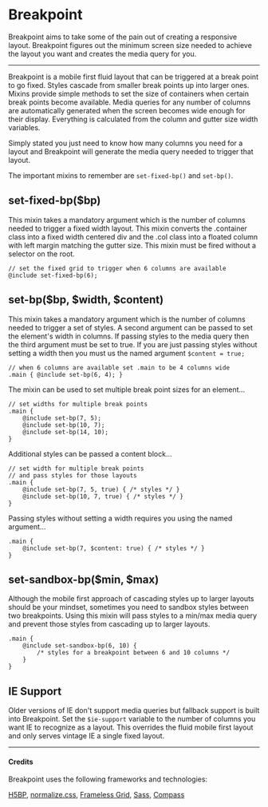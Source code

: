 # Breakpoint

Breakpoint aims to take some of the pain out of creating a
responsive layout. Breakpoint figures out the minimum screen size
needed to achieve the layout you want and creates the media
query for you.

****

Breakpoint is a mobile first fluid layout that can be triggered 
at a break point to go fixed. Styles cascade from smaller break 
points up into larger ones. Mixins provide simple methods to set 
the size of containers when certain break points become available. 
Media queries for any number of columns are automatically generated
when the screen becomes wide enough for their display.
Everything is calculated from the column and gutter size width variables.

Simply stated you just need to know how many columns you need for a 
layout and Breakpoint will generate the media query needed to trigger that layout.

The important mixins to remember are `set-fixed-bp()` and `set-bp()`.

## set-fixed-bp($bp)

This mixin takes a mandatory argument which is the number of 
columns needed to trigger a fixed width layout. This mixin converts 
the .container class into a fixed width centered div and the .col 
class into a floated column with left margin matching the gutter size.
This mixin must be fired without a selector on the root.
	
	// set the fixed grid to trigger when 6 columns are available
	@include set-fixed-bp(6);

## set-bp($bp, $width, $content)

This mixin takes a mandatory argument which is the number of columns 
needed to trigger a set of styles. A second argument can be passed to 
set the element's width in columns. If passing styles to the media query
then the third argument must be set to true. If you are just passing styles
without setting a width then you must us the named argument `$content = true;`
	
	// when 6 columns are available set .main to be 4 columns wide
	.main { @include set-bp(6, 4); }
	
The mixin can be used to set multiple break point sizes for an element...
	
	// set widths for multiple break points
	.main {
		@include set-bp(7, 5);
		@include set-bp(10, 7);
		@include set-bp(14, 10);
	}

Additional styles can be passed a content block...
	
	// set width for multiple break points
	// and pass styles for those layouts
	.main {
		@include set-bp(7, 5, true) { /* styles */ }
		@include set-bp(10, 7, true) { /* styles */ }
	}

Passing styles without setting a width requires you using the named argument...
	
	.main {
		@include set-bp(7, $content: true) { /* styles */ }
	}

## set-sandbox-bp($min, $max)

Although the mobile first approach of cascading styles up to larger layouts should be
your mindset, sometimes you need to sandbox styles between two breakpoints. Using this
mixin will pass styles to a min/max media query and prevent those styles from cascading up
to larger layouts.

	.main {
		@include set-sandbox-bp(6, 10) {
			/* styles for a breakpoint between 6 and 10 columns */
		}
	}

## IE Support

Older versions of IE don't support media queries but fallback support is built into Breakpoint.
Set the `$ie-support` variable to the number of columns you want IE to recognize as a layout. This
overrides the fluid mobile first layout and only serves vintage IE a single fixed layout.

****

#### Credits

Breakpoint uses the following frameworks and technologies:

[H5BP](http://html5boilerplate.com/), 
[normalize.css](http://necolas.github.com/normalize.css/), 
[Frameless Grid](http://framelessgrid.com/), 
[Sass](http://sass-lang.com/), 
[Compass](http://compass-style.org/)